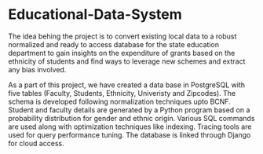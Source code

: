 # Educational-Data-System

The idea behing the project is to convert existing local data to a robust normalized and ready to access database for the state education department to gain insights 
on the expenditure of grants based on the ethnicity of students and find ways to leverage new schemes and extract any bias involved.

As a part of this project, we have created a data base in PostgreSQL with five tables (Faculty, Students, Ethnicity, Univeristy and Zipcodes).
The schema is developed following normalization techniques upto BCNF.
Student and faculty details are generated by a Python program based on a probability distribution for gender and ethnic origin.
Various SQL commands are used along with optimization techniques like indexing. Tracing tools are used for query performance tuning.
The database is linked through Django for cloud access.
